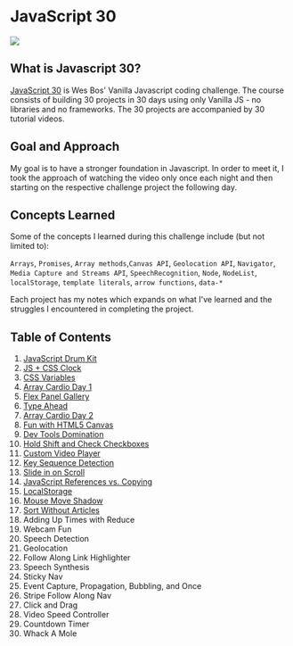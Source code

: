 # JavaScript 30
![](https://javascript30.com/images/JS3-social-share.png)

## What is Javascript 30?
[JavaScript 30](https://JavaScript30.com) is Wes Bos' Vanilla Javascript coding challenge. The course consists of building 30 projects in 30 days using only Vanilla JS - no libraries and no frameworks. The 30 projects are accompanied by 30 tutorial videos.

## Goal and Approach
My goal is to have a stronger foundation in Javascript. In order to meet it, I took the approach of watching the video only once each night and then starting on the respective challenge project the following day.

## Concepts Learned
Some of the concepts I learned during this challenge include (but not limited to): 

`Arrays`, `Promises`, `Array methods`,`Canvas API`, `Geolocation API`, `Navigator`, `Media Capture and Streams API`, `SpeechRecognition`, `Node`, `NodeList`, `localStorage`, `template literals`, `arrow functions`, `data-*`

Each project has my notes which expands on what I've learned and the struggles I encountered in completing the project.

## Table of Contents
1. [JavaScript Drum Kit](../master/01%20-%20JavaScript%20Drum%20Kit)
2. [JS + CSS Clock](../master/02%20-%20JS%20and%20CSS%20Clock)
3. [CSS Variables](../master/03%20-%20CSS%20Variables)
4. [Array Cardio Day 1](../master/04%20-%20Array%20Cardio%20Day%201)
5. [Flex Panel Gallery](../master/05%20-%20Flex%20Panel%20Gallery)
6. [Type Ahead](../master/06%20-%20Type%20Ahead)
7. [Array Cardio Day 2](../master/07%20-%20Array%20Cardio%20Day%202)
8. [Fun with HTML5 Canvas](../master/08%20-%20Fun%20with%20HTML5%20Canvas)
9. [Dev Tools Domination](../master/09%20-%20Dev%20Tools%20Domination)
10. [Hold Shift and Check Checkboxes](../master/10%20-%20Hold%20Shift%20and%20Check%20Checkboxes)
11. [Custom Video Player](../master/11%20-%20Custom%20Video%20Player)
12. [Key Sequence Detection](../master/12%20-%20Key%20Sequence%20Detection)
13. [Slide in on Scroll](../master/13%20-%20Slide%20in%20on%20Scroll)
14. [JavaScript References vs. Copying](../master/14%20-%20JavaScript%20References%20VS%20Copying)
15. [LocalStorage](../master/15%20-%20LocalStorage)
16. [Mouse Move Shadow](../master/16%20-%20Mouse%20Move%20Shadow)
17. [Sort Without Articles](../master/17%20-%20Sort%20Without%20Articles)
18. Adding Up Times with Reduce
19. Webcam Fun
20. Speech Detection
21. Geolocation
22. Follow Along Link Highlighter
23. Speech Synthesis
24. Sticky Nav
25. Event Capture, Propagation, Bubbling, and Once
26. Stripe Follow Along Nav
27. Click and Drag
28. Video Speed Controller
29. Countdown Timer
30. Whack A Mole
